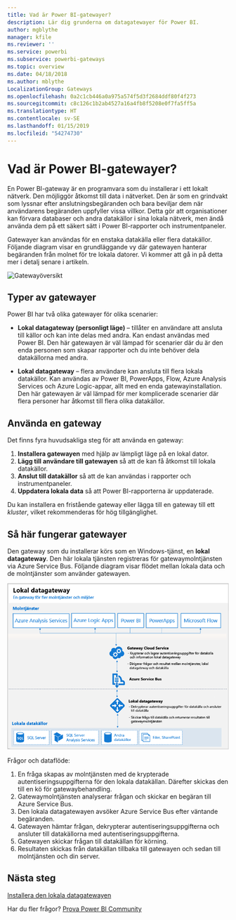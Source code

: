 ```yaml
---
title: Vad är Power BI-gatewayer?
description: Lär dig grunderna om datagatewayer för Power BI.
author: mgblythe
manager: kfile
ms.reviewer: ''
ms.service: powerbi
ms.subservice: powerbi-gateways
ms.topic: overview
ms.date: 04/18/2018
ms.author: mblythe
LocalizationGroup: Gateways
ms.openlocfilehash: 0a2c1cb446a0a975a574f5d3f2684ddf80f4f273
ms.sourcegitcommit: c8c126c1b2ab4527a16a4fb8f5208e0f7fa5ff5a
ms.translationtype: HT
ms.contentlocale: sv-SE
ms.lasthandoff: 01/15/2019
ms.locfileid: "54274730"
---
```

# <a name="what-are-power-bi-gateways"></a>Vad är Power BI-gatewayer?

En Power BI-gateway är en programvara som du installerar i ett lokalt nätverk. Den möjliggör åtkomst till data i nätverket. Den är som en grindvakt som lyssnar efter anslutningsbegäranden och bara beviljar dem när användarens begäranden uppfyller vissa villkor. Detta gör att organisationer kan förvara databaser och andra datakällor i sina lokala nätverk, men ändå använda dem på ett säkert sätt i Power BI-rapporter och instrumentpaneler.

Gatewayer kan användas för en enstaka datakälla eller flera datakällor. Följande diagram visar en grundläggande vy där gatewayen hanterar begäranden från molnet för tre lokala datorer. Vi kommer att gå in på detta mer i detalj senare i artikeln.

![Gatewayöversikt](media/service-gateway-getting-started/gateway-overview.png)

## <a name="types-of-gateways"></a>Typer av gatewayer

Power BI har två olika gatewayer för olika scenarier:

* **Lokal datagateway (personligt läge)** – tillåter en användare att ansluta till källor och kan inte delas med andra. Kan endast användas med Power BI. Den här gatewayen är väl lämpad för scenarier där du är den enda personen som skapar rapporter och du inte behöver dela datakällorna med andra.

* **Lokal datagateway** – flera användare kan ansluta till flera lokala datakällor. Kan användas av Power BI, PowerApps, Flow, Azure Analysis Services och Azure Logic-appar, allt med en enda gatewayinstallation. Den här gatewayen är väl lämpad för mer komplicerade scenarier där flera personer har åtkomst till flera olika datakällor. 

## <a name="using-a-gateway"></a>Använda en gateway

Det finns fyra huvudsakliga steg för att använda en gateway:

1. **Installera gatewayen** med hjälp av lämpligt läge på en lokal dator.
2. **Lägg till användare till gatewayen** så att de kan få åtkomst till lokala datakällor.
3. **Anslut till datakällor** så att de kan användas i rapporter och instrumentpaneler.
4. **Uppdatera lokala data** så att Power BI-rapporterna är uppdaterade.

Du kan installera en fristående gateway eller lägga till en gateway till ett *kluster*, vilket rekommenderas för hög tillgänglighet.

## <a name="how-gateways-work"></a>Så här fungerar gatewayer

Den gateway som du installerar körs som en Windows-tjänst, en **lokal datagateway**. Den här lokala tjänsten registreras för gatewaymolntjänsten via Azure Service Bus. Följande diagram visar flödet mellan lokala data och de molntjänster som använder gatewayen.

![Diagram med gatewaydataflöde](media/service-gateway-getting-started/gateway-how-it-works.png)

Frågor och dataflöde:

1. En fråga skapas av molntjänsten med de krypterade autentiseringsuppgifterna för den lokala datakällan. Därefter skickas den till en kö för gatewaybehandling.
2. Gatewaymolntjänsten analyserar frågan och skickar en begäran till Azure Service Bus.
3. Den lokala datagatewayen avsöker Azure Service Bus efter väntande begäranden.
4. Gatewayen hämtar frågan, dekrypterar autentiseringsuppgifterna och ansluter till datakällorna med autentiseringsuppgifterna.
5. Gatewayen skickar frågan till datakällan för körning.
6. Resultaten skickas från datakällan tillbaka till gatewayen och sedan till molntjänsten och din server.

## <a name="next-steps"></a>Nästa steg
[Installera den lokala datagatewayen](service-gateway-install.md)

Har du fler frågor? [Prova Power BI Community](http://community.powerbi.com/)

